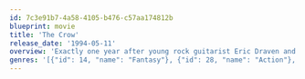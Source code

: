 ```yaml
---
id: 7c3e91b7-4a58-4105-b476-c57aa174812b
blueprint: movie
title: 'The Crow'
release_date: '1994-05-11'
overview: 'Exactly one year after young rock guitarist Eric Draven and his fiancée are brutally killed by a ruthless gang of criminals, Draven -- watched over by a hypnotic crow -- returns from the grave to exact revenge.'
genres: '[{"id": 14, "name": "Fantasy"}, {"id": 28, "name": "Action"}, {"id": 53, "name": "Thriller"}]'
---
```

